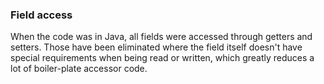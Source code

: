 ### Field access

When the code was in Java, all fields were accessed through getters and setters. Those have been eliminated where the
field itself doesn't have special requirements when being read or written, which greatly reduces a lot of boiler-plate
accessor code.
